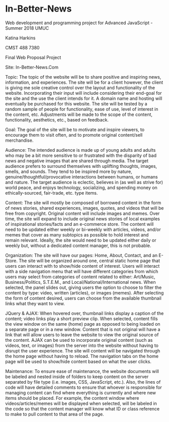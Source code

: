 # In-Better-News
Web development and programming project for Advanced JavaScript - Summer 2018 UMUC

Katina Harkins 

CMST 488 7380 

Final Web Proposal Project 

 

Site: In-Better-News.Com 

Topic: The topic of the website will be to share positive and inspiring news, information, and experiences. The site will be for a client however, the client is giving me sole creative control over the layout and functionality of the website. Incorporating their input will include considering their end-goal for the site and the use the client intends for it. A domain name and hosting will eventually be purchased for this website. The site will be tested by a random sample of people for functionality, ease of use, level of interest in the content, etc. Adjustments will be made to the scope of the content, functionality, aesthetics, etc., based on feedback. 

Goal: The goal of the site will be to motivate and inspire viewers, to encourage them to visit often, and to promote original content/sell merchandise.  

Audience: The intended audience is made up of young adults and adults who may be a bit more sensitive to or frustrated with the disparity of bad news and negative images that are shared through media. The target audience prefers to surround themselves with uplifting thoughts, images, smells, and sounds. They tend to be inspired more by nature, genuine/thoughtful/provocative interactions between humans, or humans and nature. The target audience is eclectic, believes in (as well as strive for) world peace, and enjoys technology, socializing, and spending money on ethically-sourced, fair-trade, etc. type items. 

Content: The site will mostly be composed of borrowed content in the form of news stories, shared experiences, images, quotes, and videos that will be free from copyright. Original content will include images and memes. Over time, the site will expand to include original news stories of local examples of inspirational stories/facts and an e-commerce store. The content will need to be updated either weekly or bi-weekly with articles, videos, and/or memes that cover as many subtopics as possible to hold interest and remain relevant. Ideally, the site would need to be updated either daily or weekly but, without a dedicated content manager, this is not probable. 

Organization: The site will have our pages: Home, About, Contact, and an E-Store. The site will be organized around one, central static home page that users can interact with to show/hide content of interest. Users will interact with a side navigation menu that will have different categories from which users may select from categories of content related to either: Art/Music, Business/Politics, S.T.E.M., and Local/National/International news. When selected, the panel slides out, giving users the option to choose to filter the content by type: video, written (articles), or images (memes). After selecting the form of content desired, users can choose from the available thumbnail links what they want to view.  

JQuery & AJAX: When hovered over, thumbnail links display a caption of the content; video links play a short preview clip. When selected, content fills the view window on the same (home) page as opposed to being loaded on a separate page or in a new window. Content that is not original will have a link that will allow users to leave the website to view the original source of the content. AJAX can be used to incorporate original content (such as videos, text, or images) from the server into the website without having to disrupt the user experience. The site will content will be navigated through the home page without having to reload. The navigation tabs on the home page will be used to show/hide content based on what the user clicks. 

Maintenance: To ensure ease of maintenance, the website documents will be labeled and nested inside of folders to keep content on the server separated by file type (i.e. images, CSS, JavaScript, etc.). Also, the lines of code will have detailed comments to ensure that whoever is responsible for managing content can find where everything is currently and where new items should be placed. For example, the content window where videos/articles/memes will be displayed when selected, will be labeled in the code so that the content manager will know what ID or class reference to make to pull content to that area of the page. 

 

